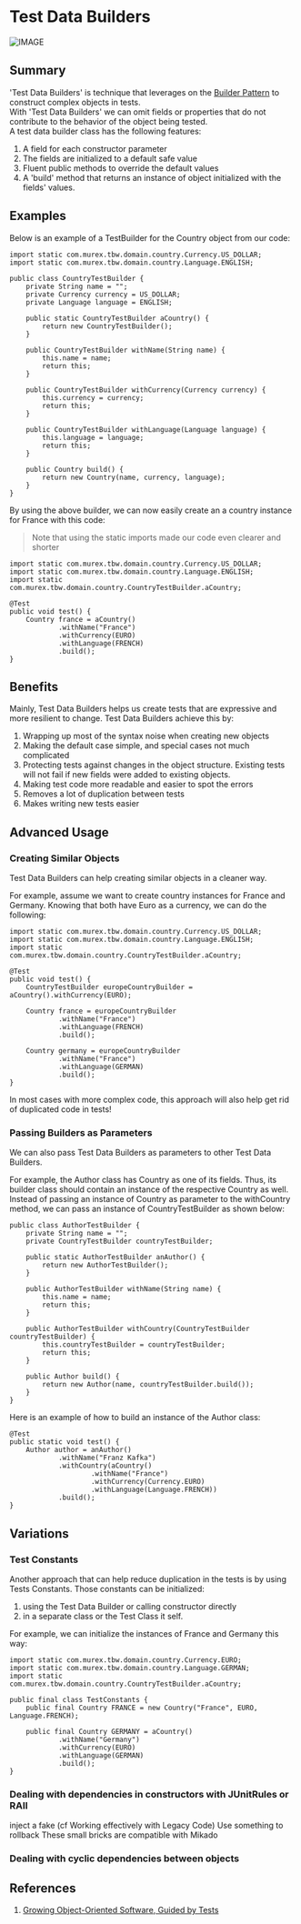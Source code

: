 # Test Data Builders

![IMAGE](./GrowingObjectOrientedSoftwareGuidedByTests.PNG)

## Summary

'Test Data Builders' is technique that leverages on the [Builder Pattern](https://en.wikipedia.org/wiki/Builder_pattern#Java) 
to construct complex objects in tests.  
With 'Test Data Builders' we can omit fields or properties that do not 
contribute to the behavior of the object being tested.  
A test data builder class has the following features: 

1. A field for each constructor parameter 
1. The fields are initialized to a default safe value
1. Fluent public methods to override the default values
1. A 'build' method that returns an instance of object initialized with 
the fields' values. 

## Examples

Below is an example of a TestBuilder for the Country object from our code:

    import static com.murex.tbw.domain.country.Currency.US_DOLLAR;
    import static com.murex.tbw.domain.country.Language.ENGLISH;
    
    public class CountryTestBuilder {
        private String name = "";
        private Currency currency = US_DOLLAR;
        private Language language = ENGLISH;
    
        public static CountryTestBuilder aCountry() {
            return new CountryTestBuilder();
        }
    
        public CountryTestBuilder withName(String name) {
            this.name = name;
            return this;
        }
    
        public CountryTestBuilder withCurrency(Currency currency) {
            this.currency = currency;
            return this;
        }
    
        public CountryTestBuilder withLanguage(Language language) {
            this.language = language;
            return this;
        }
    
        public Country build() {
            return new Country(name, currency, language);
        }   
    }

By using the above builder, we can now easily create an a country instance 
for France with this code: 
> Note that using the static imports made our code even clearer and shorter    

    import static com.murex.tbw.domain.country.Currency.US_DOLLAR;
    import static com.murex.tbw.domain.country.Language.ENGLISH;
    import static com.murex.tbw.domain.country.CountryTestBuilder.aCountry;
    
    @Test
    public void test() {
        Country france = aCountry()
                .withName("France")
                .withCurrency(EURO)
                .withLanguage(FRENCH)
                .build();
    }

## Benefits

Mainly, Test Data Builders helps us create tests that are expressive and 
more resilient to change. Test Data Builders achieve this by: 

1. Wrapping up most of the syntax noise when creating new objects 
1. Making the default case simple, and special cases not much complicated
1. Protecting tests against changes in the object structure. Existing tests
will not fail if new fields were added to existing objects.
1. Making test code more readable and easier to spot the errors
1. Removes a lot of duplication between tests 
1. Makes writing new tests easier 


## Advanced Usage 

### Creating Similar Objects 
Test Data Builders can help creating similar objects in a cleaner way. 

For example, assume we want to create country instances for France and Germany. 
Knowing that both have Euro as a currency, we can do the following: 

    import static com.murex.tbw.domain.country.Currency.US_DOLLAR;
    import static com.murex.tbw.domain.country.Language.ENGLISH;
    import static com.murex.tbw.domain.country.CountryTestBuilder.aCountry;
    
    @Test
    public void test() {
        CountryTestBuilder europeCountryBuilder = aCountry().withCurrency(EURO);

        Country france = europeCountryBuilder
                .withName("France")
                .withLanguage(FRENCH)
                .build();

        Country germany = europeCountryBuilder
                .withName("France")
                .withLanguage(GERMAN)
                .build();
    }

In most cases with more complex code, this approach will also help get rid of 
duplicated code in tests!

### Passing Builders as Parameters 
We can also pass Test Data Builders as parameters to other Test Data Builders. 

For example, the Author class has Country as one of its fields. Thus, its 
builder class should contain an instance of the respective Country as well. 
Instead of passing an instance of Country as parameter to the withCountry 
method, we can pass an instance of CountryTestBuilder as shown below: 

    public class AuthorTestBuilder {
        private String name = "";
        private CountryTestBuilder countryTestBuilder;
    
        public static AuthorTestBuilder anAuthor() {
            return new AuthorTestBuilder();
        }
    
        public AuthorTestBuilder withName(String name) {
            this.name = name;
            return this;
        }
    
        public AuthorTestBuilder withCountry(CountryTestBuilder countryTestBuilder) {
            this.countryTestBuilder = countryTestBuilder;
            return this;
        }
    
        public Author build() {
            return new Author(name, countryTestBuilder.build());
        }
    } 

Here is an example of how to build an instance of the Author class:
 
    @Test 
    public static void test() {
        Author author = anAuthor()
                .withName("Franz Kafka")
                .withCountry(aCountry()
                        .withName("France")
                        .withCurrency(Currency.EURO)
                        .withLanguage(Language.FRENCH))
                .build();
    }

## Variations

### Test Constants
Another approach that can help reduce duplication in the tests is by using 
Tests Constants. Those constants can be initialized: 
1. using the Test Data Builder or calling constructor directly 
1. in a separate class or the Test Class it self. 

For example, we can initialize the instances of France and Germany this way:

    import static com.murex.tbw.domain.country.Currency.EURO;
    import static com.murex.tbw.domain.country.Language.GERMAN;
    import static com.murex.tbw.domain.country.CountryTestBuilder.aCountry;
    
    public final class TestConstants {
        public final Country FRANCE = new Country("France", EURO, Language.FRENCH);
        
        public final Country GERMANY = aCountry()
                .withName("Germany")
                .withCurrency(EURO)
                .withLanguage(GERMAN)
                .build();
    }

### Dealing with dependencies in constructors with JUnitRules or RAII

inject a fake (cf Working effectively with Legacy Code)
Use something to rollback
These small bricks are compatible with Mikado

### Dealing with cyclic dependencies between objects


## References
1. [Growing Object-Oriented Software, Guided by Tests](https://www.amazon.com/Growing-Object-Oriented-Software-Guided-Tests/dp/0321503627)
